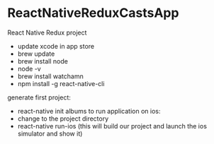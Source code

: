 # ReactNativeReduxCastsApp
React Native Redux project

- update xcode in app store
- brew update
- brew install node
- node -v
- brew install watchamn
- npm install -g react-native-cli

generate first project:
- react-native init albums
to run application on ios:
- change to the project directory
- react-native run-ios
  (this will build our project and launch the ios simulator and show it) 
